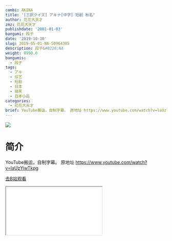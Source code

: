 ```yaml
---
combi: AKINA
title: '[三択クイズ] アキナ[中字] 短剧 秋名'
author: 花花大天才
zmz: 花花大天才
publishdate: '2001-01-03'
bangumi: 段子
date: '2019-10-10'
slug: 2019-05-01-NA-50964385
description: 段子&#8226;NA
weight: 8990.0
bangumis:
  - 段子
tags:
  - アキ
  - 综艺
  - 短剧
  - 日本
  - 搞笑
  - 日本小品
categories:
  - 花花大天才
brief: YouTube搬运，自制字幕。 原地址 https://www.youtube.com/watch?v=laUzYiwTkpg
---
```

![](https://raw.githubusercontent.com/tcgriffith/owaraisite/master/static/tmpimg/f88435348d5b086579613da75597c6268790438c.jpg.480.jpg)
# 简介  
YouTube搬运，自制字幕。
原地址 https://www.youtube.com/watch?v=laUzYiwTkpg  

[去B站观看](https://www.bilibili.com/video/av50964385/)
<div class ="resp-container"><iframe class="testiframe" src="//player.bilibili.com/player.html?aid=50964385"", scrolling="no", allowfullscreen="true" > </iframe></div> 
